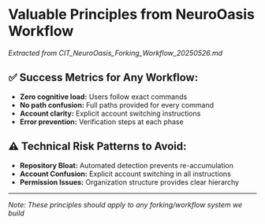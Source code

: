 # Valuable Principles from NeuroOasis Workflow
*Extracted from CIT_NeuroOasis_Forking_Workflow_20250526.md*

## ✅ **Success Metrics for Any Workflow:**
- **Zero cognitive load:** Users follow exact commands
- **No path confusion:** Full paths provided for every command
- **Account clarity:** Explicit account switching instructions
- **Error prevention:** Verification steps at each phase

## ⚠️ **Technical Risk Patterns to Avoid:**
- **Repository Bloat:** Automated detection prevents re-accumulation
- **Account Confusion:** Explicit account switching in all instructions
- **Permission Issues:** Organization structure provides clear hierarchy

---
*Note: These principles should apply to any forking/workflow system we build*